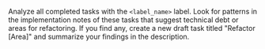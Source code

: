 Analyze all completed tasks with the `<label_name>` label. Look for patterns in the implementation notes of these tasks that suggest technical debt or areas for refactoring. If you find any, create a new draft task titled "Refactor [Area]" and summarize your findings in the description.